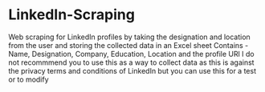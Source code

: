 # LinkedIn-Scraping
Web scraping for LinkedIn profiles by taking the designation and location from the user and storing the collected data in an Excel sheet
Contains - Name, Designation, Company, Education, Location and the profile URl
I do not recommmend you to use this as a way to collect data as this is against the privacy terms and conditions of LinkedIn but you can use this for a test or to modify
